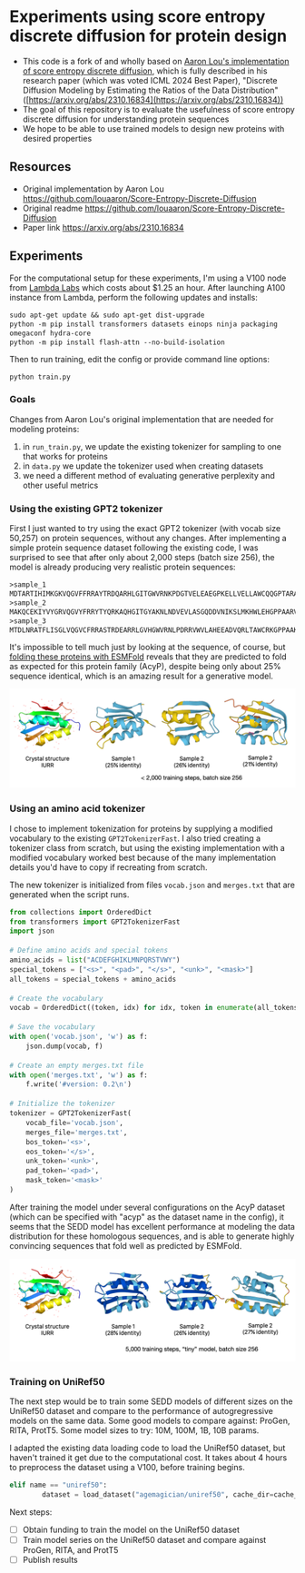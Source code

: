# Experiments using score entropy discrete diffusion for protein design 

- This code is a fork of and wholly based on [Aaron Lou's implementation of score entropy discrete diffusion](https://github.com/louaaron/Score-Entropy-Discrete-Diffusion), which is fully described in his research paper (which was voted ICML 2024 Best Paper), "Discrete Diffusion Modeling by Estimating the Ratios of the Data Distribution" ([https://arxiv.org/abs/2310.16834](https://arxiv.org/abs/2310.16834))
- The goal of this repository is to evaluate the usefulness of score entropy discrete diffusion for understanding protein sequences
- We hope to be able to use trained models to design new proteins with desired properties 


## Resources  

- Original implementation by Aaron Lou https://github.com/louaaron/Score-Entropy-Discrete-Diffusion 
- Original readme https://github.com/louaaron/Score-Entropy-Discrete-Diffusion 
- Paper link https://arxiv.org/abs/2310.16834


## Experiments 

For the computational setup for these experiments, I'm using a V100 node from [Lambda Labs](https://lambdalabs.com) which costs about $1.25 an hour. After launching A100 instance from Lambda, perform the following updates and installs: 

```
sudo apt-get update && sudo apt-get dist-upgrade
python -m pip install transformers datasets einops ninja packaging omegaconf hydra-core 
python -m pip install flash-attn --no-build-isolation
```

Then to run training, edit the config or provide command line options:  

```shell 
python train.py 
```

### Goals 

Changes from Aaron Lou's original implementation that are needed for modeling proteins: 

1. in `run_train.py`, we update the existing tokenizer for sampling to one that works for proteins 
2. in `data.py` we update the tokenizer used when creating datasets 
3. we need a different method of evaluating generative perplexity and other useful metrics 


### Using the existing GPT2 tokenizer

First I just wanted to try using the exact GPT2 tokenizer (with vocab size 50,257) on protein sequences, without any changes. After implementing a simple protein sequence dataset following the existing code, I was surprised to see that after only about 2,000 steps (batch size 256), the model is already producing very realistic protein sequences: 

```
>sample_1
MDTARTIHIMKGKVQGVFFRRAYTRDQARHLGITGWVRNKPDGTVELEAEGPKELLVELLAWCQQGPTARADVDDVDKVIWEPARGIKDFIIR
>sample_2
MAKQCEKIYVYGRVQGVYFRRYTYQRKAQHGITGYAKNLNDVEVLASGQDDVNIKSLMKHWLEHGPPAARVDHVEKTIEYRGRYDSFKIRY
>sample_3
MTDLNRATFLISGLVQGVCFRRASTRDEARRLGVHGWVRNLPDRRVWVLAHEEADVQRLTAWCRKGPPAAKVTEITEREAPGILEGQFLIRGSSDLDRFHVPAG
```

It's impossible to tell much just by looking at the sequence, of course, but [folding these proteins with ESMFold](https://esmatlas.com/resources?action=fold) reveals that they are predicted to fold as expected for this protein family (AcyP), despite being only about 25% sequence identical, which is an amazing result for a generative model. 

![Samples from the SEDD model at 2,000 steps](img/folded.png)


### Using an amino acid tokenizer 

I chose to implement tokenization for proteins by supplying a modified vocabulary to the existing `GPT2TokenizerFast`. I also tried creating a tokenizer class from scratch, but using the existing implementation with a modified vocabulary worked best because of the many implementation details you'd have to copy if recreating from scratch. 

The new tokenizer is initialized from files `vocab.json` and `merges.txt` that are generated when the script runs. 

```python 
from collections import OrderedDict
from transformers import GPT2TokenizerFast
import json

# Define amino acids and special tokens
amino_acids = list("ACDEFGHIKLMNPQRSTVWY")
special_tokens = ["<s>", "<pad>", "</s>", "<unk>", "<mask>"]
all_tokens = special_tokens + amino_acids

# Create the vocabulary
vocab = OrderedDict((token, idx) for idx, token in enumerate(all_tokens))

# Save the vocabulary
with open('vocab.json', 'w') as f:
    json.dump(vocab, f)

# Create an empty merges.txt file
with open('merges.txt', 'w') as f:
    f.write('#version: 0.2\n')

# Initialize the tokenizer
tokenizer = GPT2TokenizerFast(
    vocab_file='vocab.json',
    merges_file='merges.txt',
    bos_token='<s>',
    eos_token='</s>',
    unk_token='<unk>',
    pad_token='<pad>',
    mask_token='<mask>'
)
```

After training the model under several configurations on the AcyP dataset (which can be specified with "acyp" as the dataset name in the config), it seems that the SEDD model has excellent performance at modeling the data distribution for these homologous sequences, and is able to generate highly convincing sequences that fold well as predicted by ESMFold. 

![Samples from the modified SEDD model at 5,000 steps](img/folded2.png)


### Training on UniRef50 

The next step would be to train some SEDD models of different sizes on the UniRef50 dataset and compare to the performance of autogregressive models on the same data. Some good models to compare against: ProGen, RITA, ProtT5. Some model sizes to try: 10M, 100M, 1B, 10B params. 

I adapted the existing data loading code to load the UniRef50 dataset, but haven't trained it get due to the computational cost. It takes about 4 hours to preprocess the dataset using a V100, before training begins. 

```python 
elif name == "uniref50":
        dataset = load_dataset("agemagician/uniref50", cache_dir=cache_dir)
```

Next steps: 

- [ ] Obtain funding to train the model on the UniRef50 dataset
- [ ] Train model series on the UniRef50 dataset and compare against ProGen, RITA, and ProtT5
- [ ] Publish results 